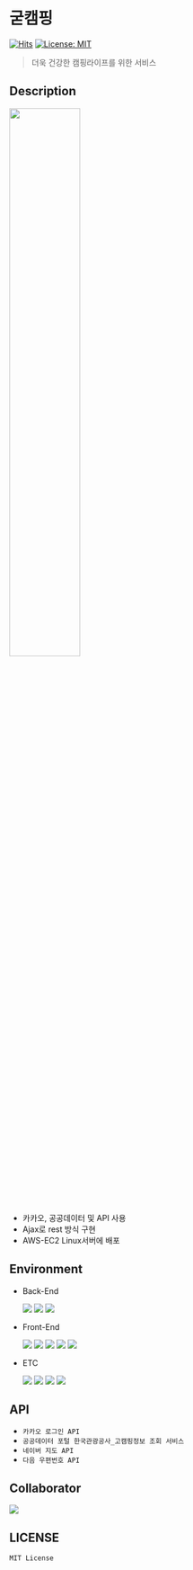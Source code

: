 # 굳캠핑 
[![Hits](https://hits.seeyoufarm.com/api/count/incr/badge.svg?url=https%3A%2F%2Fgithub.com%2Fleejohn0038%2FLastProject&count_bg=%2379C83D&title_bg=%23555555&icon=&icon_color=%23E7E7E7&title=hits&edge_flat=false)](https://hits.seeyoufarm.com)
[![License: MIT](https://img.shields.io/badge/License-MIT-yellow.svg)](https://opensource.org/licenses/MIT)


> 더욱 건강한 캠핑라이프를 위한 서비스

## Description
<img src="https://user-images.githubusercontent.com/70336674/164682727-b27a154f-3949-4a97-98c7-f71a3a9216bb.png" width="50%">

* 카카오, 공공데이터 및 API 사용
* Ajax로 rest 방식 구현
* AWS-EC2 Linux서버에 배포

## Environment

* Back-End

  <img src="https://img.shields.io/badge/Java-007396?style=flat-square&logo=java&logoColor=white">
  <img src="https://img.shields.io/badge/Spring-6DB33F?style=flat-square&logo=spring&logoColor=white">
  <img src="https://img.shields.io/badge/Tomcat-F8DC75?style=flat-square&logo=apachetomcat&logoColor=white">

* Front-End
  
  <img src="https://img.shields.io/badge/HTML5-E34F26?style=flat-square&logo=html5&logoColor=white">
  <img src="https://img.shields.io/badge/CSS3-1572B6?style=flat-square&logo=css3&logoColor=white">
  <img src="https://img.shields.io/badge/JavaScript-F7DF1E?style=flat-square&logo=javascript&logoColor=white">
  <img src="https://img.shields.io/badge/jQuery-0769AD?style=flat-square&logo=jquery&logoColor=white">
  <img src="https://img.shields.io/badge/Bootstrap-7952B3?style=flat-square&logo=bootstrap&logoColor=white">

* ETC

  <img src="https://img.shields.io/badge/Oracle-F80000?style=flat-square&logo=oracle&logoColor=white">
  <img src="https://img.shields.io/badge/Github-181717?style=flat-square&logo=github&logoColor=white">
  <img src="https://img.shields.io/badge/Amazon AWS-232F3E?style=flat-square&logo=amazonaws&logoColor=white">
  <img src="https://img.shields.io/badge/Linux-FCC624?style=flat-square&logo=linux&logoColor=white">
  
## API

* `카카오 로그인 API`
* `공공데이터 포털 한국관광공사_고캠핑정보 조회 서비스`
* `네이버 지도 API`
* `다음 우편번호 API`

## Collaborator
<a href="https://github.com/leejohn0038/standard-readme/graphs/contributors"><img src="https://opencollective.com/standard-readme/contributors.svg?width=890&button=false" /></a>
## LICENSE

`MIT License`
